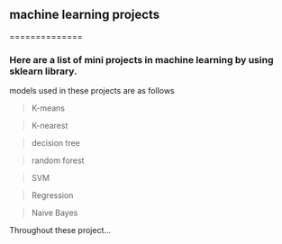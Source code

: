 ## machine learning projects
==============

### Here are a list of mini projects in machine learning by using sklearn library. 

models used in these projects are as follows

> K-means

> K-nearest

> decision tree

> random forest

> SVM

> Regression

> Naive Bayes

Throughout these project...

